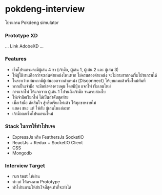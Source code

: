 # pokdeng-interview
โปรแกรม Pokdeng simulator

### Prototype XD
... Link AdobeXD ...

### Features
 - เริ่มโปรแกรมจะมีผู้เล่น 4 ขา (เจ้ามือ, ผู้เล่น 1, ผู้เล่น 2 และ ผู้เล่น 3)
 - ให้ผู้ใช้งานเลือกว่าจะเล่นตำแหน่งไหนหาก ไม่ครบสองตำแหน่ง จะไม่สามารถกดเริ่มโปรแกรมได้
 - ในระหว่างเล่นหากมีผู้เล่นออกจากตำแหน่ง (Disconnect) ให้ยุบเกมแล้วเริ่มใหม่ทันที
 - หากเป็นเจ้ามือ จะมีหน้าต่างควบคุม โดยมีปุ่ม แจกไพ่ เริ่มเกมใหม่
 - การแจกไพ่ ให้แจกจาก ผู้เล่น 1 ไปจนถึงเจ้ามือ จนครบสองใบ
 - ให้เจ้ามือเรียกไพ่ ได้เป็นลำดับสุดท้าย
 - เมื่อเจ้ามือ ตัดสินใจ สู้หรือเรียกไพ่แล้ว ให้ทุกขาหงายไพ่ 
 - แสดง ชนะ แพ้ ให้กับ ผู้เล่นในแต่ละขา
 - เจ้ามือกดเริ่มโปรแกรมใหม่
 
### Stack ในการใช้ทำโปรเจค 
- ExpressJs หรือ FeathersJs SocketIO
- ReactJs + Redux + SocketIO Client
- CSS 
- Mongodb

### Interview Target
 - run test ให้ผ่าน
 - ทำ ui ให้ตรงตาม Prototype
 - ทำโปรแกรมให้สำเร็จที่สุดเท่าที่จะทำได้

